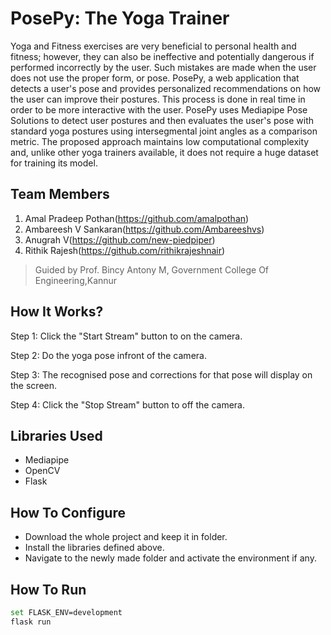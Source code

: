 # PosePy: The Yoga Trainer

Yoga and Fitness exercises are very beneficial to personal health and fitness; however, they can also be ineffective and potentially 
dangerous if performed incorrectly by the user. Such mistakes are made when the user does not use the proper form, or pose. 
PosePy, a web application that detects a user's pose and provides personalized recommendations on how the user can improve their postures. 
This process is done in real time in order to be more interactive with the user. PosePy uses Mediapipe Pose Solutions to detect user postures and then 
evaluates the user's pose with standard yoga postures using intersegmental joint angles as a comparison metric. The proposed approach maintains low 
computational complexity and, unlike other yoga trainers available, it does not require a huge dataset for training its model.


## Team Members

1. Amal Pradeep Pothan(https://github.com/amalpothan)
2. Ambareesh V Sankaran(https://github.com/Ambareeshvs)
3. Anugrah V(https://github.com/new-piedpiper)
4. Rithik Rajesh(https://github.com/rithikrajeshnair)

> Guided by Prof. Bincy Antony M, Government College Of Engineering,Kannur


## How It Works?
Step 1: Click the "Start Stream" button to on the camera.

Step 2: Do the yoga pose infront of the camera.

Step 3: The recognised pose and corrections for that pose will display on the screen.

Step 4: Click the "Stop Stream" button to off the camera.


## Libraries Used
- Mediapipe
- OpenCV
- Flask


## How To Configure
- Download the whole project and keep it in folder.
- Install the libraries defined above.
- Navigate to the newly made folder and activate the environment if any.


## How To Run

```sh
set FLASK_ENV=development
flask run
```
